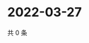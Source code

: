 # 2022-03-27

共 0 条

<!-- BEGIN WEIBO -->
<!-- 最后更新时间 Sun Mar 27 2022 13:13:59 GMT+0800 (China Standard Time) -->

<!-- END WEIBO -->
